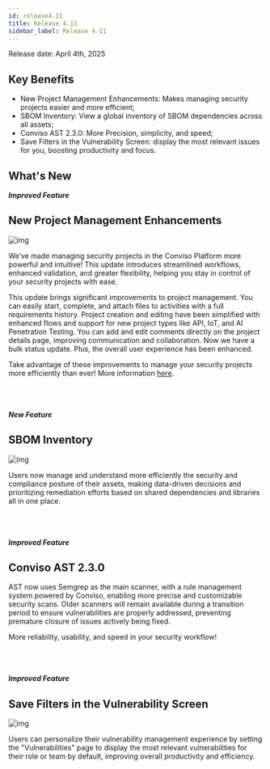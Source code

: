 ```yaml
---
id: release4.11
title: Release 4.11
sidebar_label: Release 4.11
---
```


Release date: April 4th, 2025

## Key Benefits

*   New Project Management Enhancements: Makes managing security projects easier and more efficient;
*   SBOM Inventory: View a global inventory of SBOM dependencies across all assets;
*   Conviso AST 2.3.0: More Precision, simplicity, and speed;
*   Save Filters in the Vulnerability Screen: display the most relevant issues for you, boosting productivity and focus.


## What's New

**_Improved Feature_**
## New Project Management Enhancements


<div style={{textAlign:'center'}}>

![img](../../static/img/projects.gif)

</div>


We’ve made managing security projects in the Conviso Platform more powerful and intuitive! This update introduces streamlined workflows, enhanced validation, and greater flexibility, helping you stay in control of your security projects with ease.

This update brings significant improvements to project management. You can easily start, complete, and attach files to activities with a full requirements history. Project creation and editing have been simplified with enhanced flows and support for new project types like API, IoT, and AI Penetration Testing. You can add and edit comments directly on the project details page, improving communication and collaboration. Now we have a bulk status update. Plus, the overall user experience has been enhanced.

Take advantage of these improvements to manage your security projects more efficiently than ever!
More information [here](../../platform/projects).
<br></br><br></br>

**_New Feature_**
## SBOM Inventory


<div style={{textAlign:'center'}}>

![img](../../static/img/sbom-inventory-resized.gif)

</div>

Users now manage and understand more efficiently the security and compliance posture of their assets, making data-driven decisions and prioritizing remediation efforts based on shared dependencies and libraries all in one place.
<br></br><br></br>

**_Improved Feature_**

## Conviso AST 2.3.0


AST now uses Semgrep as the main scanner, with a rule management system powered by Conviso, enabling more precise and customizable security scans. Older scanners will remain available during a transition period to ensure vulnerabilities are properly addressed, preventing premature closure of issues actively being fixed.

More reliability, usability, and speed in your security workflow!
<br></br><br></br>

**_Improved Feature_**
## Save Filters in the Vulnerability Screen


<div style={{textAlign:'center'}}>

![img](../../static/img/save-filters.gif)

</div>


Users can personalize their vulnerability management experience by setting the "Vulnerabilities" page to display the most relevant vulnerabilities for their role or team by default, improving overall productivity and efficiency.

